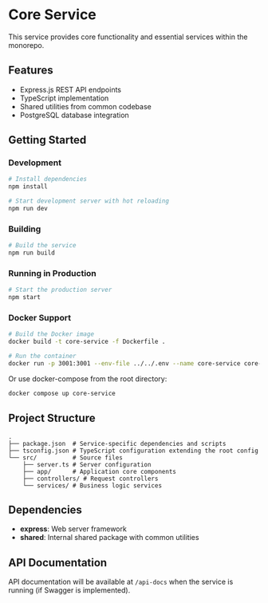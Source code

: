 # Core Service

This service provides core functionality and essential services within the monorepo.

## Features

- Express.js REST API endpoints
- TypeScript implementation
- Shared utilities from common codebase
- PostgreSQL database integration

## Getting Started

### Development

```bash
# Install dependencies
npm install

# Start development server with hot reloading
npm run dev
```

### Building

```bash
# Build the service
npm run build
```

### Running in Production

```bash
# Start the production server
npm start
```

### Docker Support

```bash
# Build the Docker image
docker build -t core-service -f Dockerfile .

# Run the container
docker run -p 3001:3001 --env-file ../../.env --name core-service core-service
```

Or use docker-compose from the root directory:

```bash
docker compose up core-service
```

## Project Structure

```
.
├── package.json  # Service-specific dependencies and scripts
├── tsconfig.json # TypeScript configuration extending the root config
└── src/          # Source files
    ├── server.ts # Server configuration
    ├── app/      # Application core components
    ├── controllers/ # Request controllers
    └── services/ # Business logic services
```

## Dependencies

- **express**: Web server framework
- **shared**: Internal shared package with common utilities

## API Documentation

API documentation will be available at `/api-docs` when the service is running (if Swagger is implemented).
